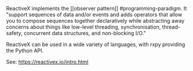 ReactiveX implements the [[observer pattern]] #programming-paradigm. It "support sequences of data and/or events and adds operators that allow you to compose sequences together declaratively while abstracting away concerns about things like low-level threading, synchronisation, thread-safety, concurrent data structures, and non-blocking I/O."

ReactiveX can be used in a wide variety of languages, with rxpy providing the Python API.

See: https://reactivex.io/intro.html